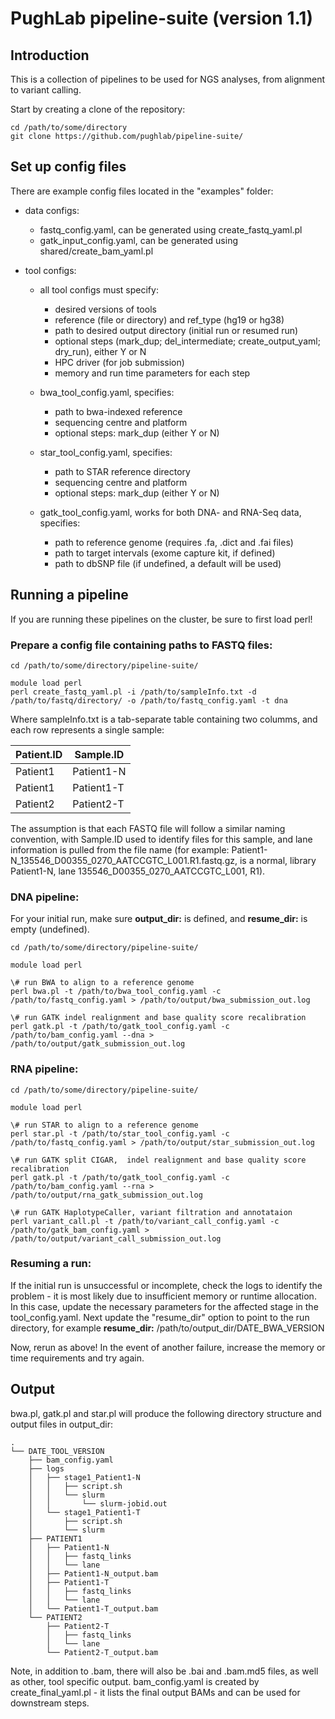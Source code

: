 # PughLab pipeline-suite (version 1.1)

## Introduction
This is a collection of pipelines to be used for NGS analyses, from alignment to variant calling.

Start by creating a clone of the repository:

<pre><code>cd /path/to/some/directory
git clone https://github.com/pughlab/pipeline-suite/
</code></pre>

## Set up config files
There are example config files located in the "examples" folder:
- data configs:
  - fastq_config.yaml, can be generated using create_fastq_yaml.pl
  - gatk_input_config.yaml, can be generated using shared/create_bam_yaml.pl

- tool configs:
  - all tool configs must specify:
    - desired versions of tools
    - reference (file or directory) and ref_type (hg19 or hg38)
    - path to desired output directory (initial run or resumed run)
    - optional steps (mark_dup; del_intermediate; create_output_yaml; dry_run), either Y or N
    - HPC driver (for job submission)
    - memory and run time parameters for each step

  - bwa_tool_config.yaml, specifies:
    - path to bwa-indexed reference
    - sequencing centre and platform
    - optional steps: mark_dup (either Y or N)

  - star_tool_config.yaml, specifies:
    - path to STAR reference directory
    - sequencing centre and platform
    - optional steps: mark_dup (either Y or N)

  - gatk_tool_config.yaml, works for both DNA- and RNA-Seq data, specifies:
    - path to reference genome (requires .fa, .dict and .fai files)
    - path to target intervals (exome capture kit, if defined)
    - path to dbSNP file (if undefined, a default will be used)

## Running a pipeline
If you are running these pipelines on the cluster, be sure to first load perl!

### Prepare a config file containing paths to FASTQ files:
<pre><code>cd /path/to/some/directory/pipeline-suite/

module load perl
perl create_fastq_yaml.pl -i /path/to/sampleInfo.txt -d /path/to/fastq/directory/ -o /path/to/fastq_config.yaml -t dna
</code></pre>

Where sampleInfo.txt is a tab-separate table containing two columms, and each row represents a single sample:

| Patient.ID | Sample.ID  |
| ---------- | ---------- |
| Patient1   | Patient1-N |
| Patient1   | Patient1-T |
| Patient2   | Patient2-T |

The assumption is that each FASTQ file will follow a similar naming convention, with Sample.ID used to identify files
for this sample, and lane information is pulled from the file name 
(for example: Patient1-N_135546_D00355_0270_AATCCGTC_L001.R1.fastq.gz, is a normal, library Patient1-N, lane 135546_D00355_0270_AATCCGTC_L001, R1).

### DNA pipeline:
For your initial run, make sure **output_dir:** is defined, and **resume_dir:** is empty (undefined).

<pre><code>cd /path/to/some/directory/pipeline-suite/

module load perl

\# run BWA to align to a reference genome
perl bwa.pl -t /path/to/bwa_tool_config.yaml -c /path/to/fastq_config.yaml > /path/to/output/bwa_submission_out.log

\# run GATK indel realignment and base quality score recalibration
perl gatk.pl -t /path/to/gatk_tool_config.yaml -c /path/to/bam_config.yaml --dna > /path/to/output/gatk_submission_out.log
</code></pre>

### RNA pipeline:
<pre><code>cd /path/to/some/directory/pipeline-suite/

module load perl

\# run STAR to align to a reference genome
perl star.pl -t /path/to/star_tool_config.yaml -c /path/to/fastq_config.yaml > /path/to/output/star_submission_out.log

\# run GATK split CIGAR,  indel realignment and base quality score recalibration
perl gatk.pl -t /path/to/gatk_tool_config.yaml -c /path/to/bam_config.yaml --rna > /path/to/output/rna_gatk_submission_out.log

\# run GATK HaplotypeCaller, variant filtration and annotataion
perl variant_call.pl -t /path/to/variant_call_config.yaml -c /path/to/gatk_bam_config.yaml > /path/to/output/variant_call_submission_out.log
</code></pre>

### Resuming a run:
If the initial run is unsuccessful or incomplete, check the logs to identify the problem - it is most likely due to insufficient memory or runtime allocation. 
In this case, update the necessary parameters for the affected stage in the tool_config.yaml. 
Next update the "resume_dir" option to point to the run directory, for example
**resume_dir:** /path/to/output_dir/DATE_BWA_VERSION

Now, rerun as above! In the event of another failure, increase the memory or time requirements and try again.

## Output
bwa.pl, gatk.pl and star.pl will produce the following directory structure and output files in output_dir:

```
.
└── DATE_TOOL_VERSION
    ├── bam_config.yaml
    ├── logs
    │   ├── stage1_Patient1-N
    │   │   ├── script.sh
    │   │   └── slurm
    │   │       └── slurm-jobid.out
    │   └── stage1_Patient1-T
    │       ├── script.sh
    │       └── slurm
    ├── PATIENT1
    │   ├── Patient1-N
    │   │   ├── fastq_links
    │   │   └── lane
    │   ├── Patient1-N_output.bam
    │   ├── Patient1-T
    │   │   ├── fastq_links
    │   │   └── lane
    │   └── Patient1-T_output.bam
    └── PATIENT2
        ├── Patient2-T
        │   ├── fastq_links
        │   └── lane
        └── Patient2-T_output.bam
```
Note, in addition to .bam, there will also be .bai and .bam.md5 files, as well as other, tool specific output.
bam_config.yaml is created by create_final_yaml.pl - it lists the final output BAMs and can be used for downstream steps.

